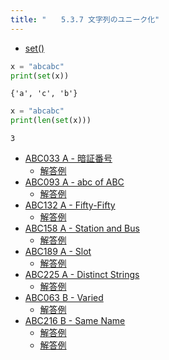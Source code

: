 ```yaml
---
title: "　　5.3.7 文字列のユニーク化"
---
```


* [set()](https://docs.python.org/ja/3/library/stdtypes.html#set-types-set-frozenset)

```python:サンプルコード：sample_269.py
x = "abcabc"
print(set(x))
```

```text:実行結果
{'a', 'c', 'b'}
```

```python:サンプルコード：sample_270.py
x = "abcabc"
print(len(set(x)))
```

```text:実行結果
3
```

- [ABC033 A - 暗証番号](https://atcoder.jp/contests/abc033/tasks/abc033_a)
    - [解答例](https://atcoder.jp/contests/abc033/submissions/17778751)
- [ABC093 A - abc of ABC](https://atcoder.jp/contests/abc093/tasks/abc093_a)
    - [解答例](https://atcoder.jp/contests/abc093/submissions/17778870)
- [ABC132 A - Fifty-Fifty](https://atcoder.jp/contests/abc132/tasks/abc132_a)
    - [解答例](https://atcoder.jp/contests/abc132/submissions/17769934)
- [ABC158 A - Station and Bus](https://atcoder.jp/contests/abc158/tasks/abc158_a)
    - [解答例](https://atcoder.jp/contests/abc158/submissions/17892817)
- [ABC189 A - Slot](https://atcoder.jp/contests/abc189/tasks/abc189_a)
    - [解答例](https://atcoder.jp/contests/abc189/submissions/21279030)
- [ABC225 A - Distinct Strings](https://atcoder.jp/contests/abc225/tasks/abc225_a)
    - [解答例](https://atcoder.jp/contests/abc225/submissions/26995993)
- [ABC063 B - Varied](https://atcoder.jp/contests/abc063/tasks/abc063_b)
    - [解答例](https://atcoder.jp/contests/abc063/submissions/17893005)
- [ABC216 B - Same Name](https://atcoder.jp/contests/abc216/tasks/abc216_b)
    - [解答例](https://atcoder.jp/contests/abc216/submissions/27026399)
    - [解答例](https://atcoder.jp/contests/abc216/submissions/27026451)